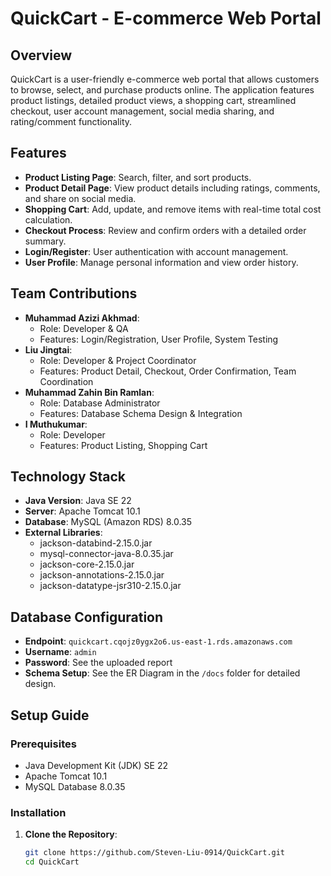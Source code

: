 # QuickCart - E-commerce Web Portal

## Overview
QuickCart is a user-friendly e-commerce web portal that allows customers to browse, select, and purchase products online. The application features product listings, detailed product views, a shopping cart, streamlined checkout, user account management, social media sharing, and rating/comment functionality.

## Features
- **Product Listing Page**: Search, filter, and sort products.
- **Product Detail Page**: View product details including ratings, comments, and share on social media.
- **Shopping Cart**: Add, update, and remove items with real-time total cost calculation.
- **Checkout Process**: Review and confirm orders with a detailed order summary.
- **Login/Register**: User authentication with account management.
- **User Profile**: Manage personal information and view order history.

## Team Contributions
- **Muhammad Azizi Akhmad**: 
  - Role: Developer & QA 
  - Features: Login/Registration, User Profile, System Testing
- **Liu Jingtai**:
  - Role: Developer & Project Coordinator
  - Features: Product Detail, Checkout, Order Confirmation, Team Coordination
- **Muhammad Zahin Bin Ramlan**:
  - Role: Database Administrator
  - Features: Database Schema Design & Integration
- **I Muthukumar**:
  - Role: Developer
  - Features: Product Listing, Shopping Cart

## Technology Stack
- **Java Version**: Java SE 22
- **Server**: Apache Tomcat 10.1
- **Database**: MySQL (Amazon RDS) 8.0.35
- **External Libraries**:
  - jackson-databind-2.15.0.jar
  - mysql-connector-java-8.0.35.jar
  - jackson-core-2.15.0.jar
  - jackson-annotations-2.15.0.jar
  - jackson-datatype-jsr310-2.15.0.jar

## Database Configuration
- **Endpoint**: `quickcart.cqojz0ygx2o6.us-east-1.rds.amazonaws.com`
- **Username**: `admin`
- **Password**: See the uploaded report
- **Schema Setup**: See the ER Diagram in the `/docs` folder for detailed design.

## Setup Guide

### Prerequisites
- Java Development Kit (JDK) SE 22
- Apache Tomcat 10.1
- MySQL Database 8.0.35

### Installation
1. **Clone the Repository**:
   ```bash
   git clone https://github.com/Steven-Liu-0914/QuickCart.git
   cd QuickCart
